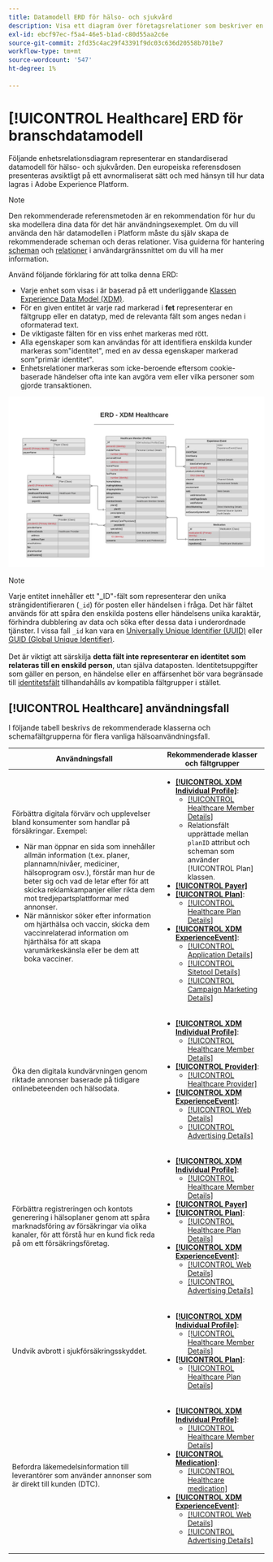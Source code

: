 ```yaml
---
title: Datamodell ERD för hälso- och sjukvård
description: Visa ett diagram över företagsrelationer som beskriver en standardiserad datamodell för hälso- och sjukvården. Den här datamodellen är kompatibel med Experience Data Model (XDM) för användning i Adobe Experience Platform.
exl-id: ebcf97ec-f5a4-46e5-b1ad-c80d55aa2c6e
source-git-commit: 2fd35c4ac29f43391f9dc03c636d20558b701be7
workflow-type: tm+mt
source-wordcount: '547'
ht-degree: 1%

---
```


# [!UICONTROL Healthcare] ERD för branschdatamodell

Följande enhetsrelationsdiagram representerar en standardiserad datamodell för hälso- och sjukvården. Den europeiska referensdosen presenteras avsiktligt på ett avnormaliserat sätt och med hänsyn till hur data lagras i Adobe Experience Platform.

>[!NOTE]
>
>Den rekommenderade referensmetoden är en rekommendation för hur du ska modellera dina data för det här användningsexemplet. Om du vill använda den här datamodellen i Platform måste du själv skapa de rekommenderade scheman och deras relationer. Visa guiderna för hantering [scheman](../../ui/resources/schemas.md) och [relationer](../../tutorials/relationship-ui.md) i användargränssnittet om du vill ha mer information.

Använd följande förklaring för att tolka denna ERD:

* Varje enhet som visas i är baserad på ett underliggande [Klassen Experience Data Model (XDM)](../composition.md#class).
* För en given entitet är varje rad markerad i **fet** representerar en fältgrupp eller en datatyp, med de relevanta fält som anges nedan i oformaterad text.
* De viktigaste fälten för en viss enhet markeras med rött.
* Alla egenskaper som kan användas för att identifiera enskilda kunder markeras som&quot;identitet&quot;, med en av dessa egenskaper markerad som&quot;primär identitet&quot;.
* Enhetsrelationer markeras som icke-beroende eftersom cookie-baserade händelser ofta inte kan avgöra vem eller vilka personer som gjorde transaktionen.

![Bild som visar entitetsrelationsdiagrammet för hälso- och sjukvårdsbranschens datamodell](../../images/industries/healthcare.png)

>[!NOTE]
>
>Varje entitet innehåller ett &quot;_ID&quot;-fält som representerar den unika strängidentifieraren (`_id`) för posten eller händelsen i fråga. Det här fältet används för att spåra den enskilda postens eller händelsens unika karaktär, förhindra dubblering av data och söka efter dessa data i underordnade tjänster. I vissa fall `_id` kan vara en [Universally Unique Identifier (UUID)](https://tools.ietf.org/html/rfc4122) eller [GUID (Global Unique Identifier)](https://docs.microsoft.com/en-us/dotnet/api/system.guid?view=net-5.0).<br><br>Det är viktigt att särskilja **detta fält inte representerar en identitet som relateras till en enskild person**, utan själva dataposten. Identitetsuppgifter som gäller en person, en händelse eller en affärsenhet bör vara begränsade till [identitetsfält](../composition.md#identity) tillhandahålls av kompatibla fältgrupper i stället.

## [!UICONTROL Healthcare] användningsfall

I följande tabell beskrivs de rekommenderade klasserna och schemafältgrupperna för flera vanliga hälsoanvändningsfall.

| Användningsfall | Rekommenderade klasser och fältgrupper |
| --- | --- |
| Förbättra digitala förvärv och upplevelser bland konsumenter som handlar på försäkringar. Exempel: <ul><li>När man öppnar en sida som innehåller allmän information (t.ex. planer, plannamn/nivåer, mediciner, hälsoprogram osv.), förstår man hur de beter sig och vad de letar efter för att skicka reklamkampanjer eller rikta dem mot tredjepartsplattformar med annonser.</li><li>När människor söker efter information om hjärthälsa och vaccin, skicka dem vaccinrelaterad information om hjärthälsa för att skapa varumärkeskänsla eller be dem att boka vacciner.</li></ul> | <ul><li>**[[!UICONTROL XDM Individual Profile]](../../classes/individual-profile.md)**:<ul><li>[[!UICONTROL Healthcare Member Details]](../../field-groups/profile/healthcare-member-details.md)</li><li>Relationsfält upprättade mellan `planID` attribut och scheman som använder [!UICONTROL Plan] klassen.</li></ul></li><li>**[[!UICONTROL Payer]](../../classes/payer.md)**</li><li>**[[!UICONTROL Plan]](../../classes/plan.md)**:<ul><li>[[!UICONTROL Healthcare Plan Details]](../../field-groups/plan/healthcare-plan-details.md)</li></ul></li><li>**[[!UICONTROL XDM ExperienceEvent]](../../classes/experienceevent.md)**:<ul><li>[[!UICONTROL Application Details]](../../field-groups/event/application-details.md)</li><li>[[!UICONTROL Sitetool Details]](../../field-groups/event/sitetool-details.md)</li><li>[[!UICONTROL  Campaign Marketing Details]](../../field-groups/event/campaign-marketing-details.md)</li></ul></li></ul> |
| Öka den digitala kundvärvningen genom riktade annonser baserade på tidigare onlinebeteenden och hälsodata. | <ul><li>**[[!UICONTROL XDM Individual Profile]](../../classes/individual-profile.md)**:<ul><li>[[!UICONTROL Healthcare Member Details]](../../field-groups/profile/healthcare-member-details.md)</li></ul></li><li>**[[!UICONTROL Provider]](../../classes/provider.md)**:<ul><li>[[!UICONTROL Healthcare Provider]](../../field-groups/provider/healthcare-provider.md)</li></ul></li><li>**[[!UICONTROL XDM ExperienceEvent]](../../classes/experienceevent.md)**:<ul><li>[[!UICONTROL Web Details]](../../field-groups/event/web-details.md)</li><li>[[!UICONTROL Advertising Details]](../../field-groups/event/advertising-details.md)</li></ul></li></ul> |
| Förbättra registreringen och kontots generering i hälsoplaner genom att spåra marknadsföring av försäkringar via olika kanaler, för att förstå hur en kund fick reda på om ett försäkringsföretag. | <ul><li>**[[!UICONTROL XDM Individual Profile]](../../classes/individual-profile.md)**:<ul><li>[[!UICONTROL Healthcare Member Details]](../../field-groups/profile/healthcare-member-details.md)</li></ul></li><li>**[[!UICONTROL Payer]](../../classes/payer.md)**</li><li>**[[!UICONTROL Plan]](../../classes/plan.md)**:<ul><li>[[!UICONTROL Healthcare Plan Details]](../../field-groups/plan/healthcare-plan-details.md)</li></ul></li><li>**[[!UICONTROL XDM ExperienceEvent]](../../classes/experienceevent.md)**:<ul><li>[[!UICONTROL Web Details]](../../field-groups/event/web-details.md)</li><li>[[!UICONTROL Advertising Details]](../../field-groups/event/advertising-details.md)</li></ul></li></ul> |
| Undvik avbrott i sjukförsäkringsskyddet. | <ul><li>**[[!UICONTROL XDM Individual Profile]](../../classes/individual-profile.md)**:<ul><li>[[!UICONTROL Healthcare Member Details]](../../field-groups/profile/healthcare-member-details.md)</li></ul></li><li>**[[!UICONTROL Plan]](../../classes/plan.md)**:<ul><li>[[!UICONTROL Healthcare Plan Details]](../../field-groups/plan/healthcare-plan-details.md)</li></ul></li></ul> |
| Befordra läkemedelsinformation till leverantörer som använder annonser som är direkt till kunden (DTC). | <ul><li>**[[!UICONTROL XDM Individual Profile]](../../classes/individual-profile.md)**:<ul><li>[[!UICONTROL Healthcare Member Details]](../../field-groups/profile/healthcare-member-details.md)</li></ul></li><li>**[[!UICONTROL Medication]](../../classes/medication.md)**:<ul><li>[[!UICONTROL Healthcare medication]](../../field-groups/medication/healthcare-medication.md)</li></ul></li><li>**[[!UICONTROL XDM ExperienceEvent]](../../classes/experienceevent.md)**:<ul><li>[[!UICONTROL Web Details]](../../field-groups/event/web-details.md)</li><li>[[!UICONTROL Advertising Details]](../../field-groups/event/advertising-details.md)</li></ul></li></ul> |
